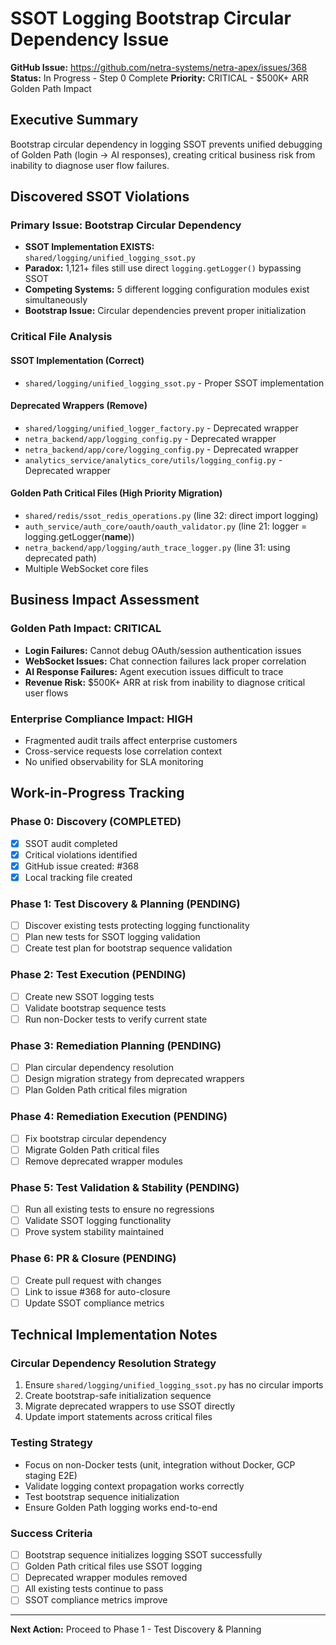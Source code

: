 # SSOT Logging Bootstrap Circular Dependency Issue

**GitHub Issue:** https://github.com/netra-systems/netra-apex/issues/368
**Status:** In Progress - Step 0 Complete
**Priority:** CRITICAL - $500K+ ARR Golden Path Impact

## Executive Summary

Bootstrap circular dependency in logging SSOT prevents unified debugging of Golden Path (login → AI responses), creating critical business risk from inability to diagnose user flow failures.

## Discovered SSOT Violations

### Primary Issue: Bootstrap Circular Dependency
- **SSOT Implementation EXISTS:** `shared/logging/unified_logging_ssot.py`
- **Paradox:** 1,121+ files still use direct `logging.getLogger()` bypassing SSOT
- **Competing Systems:** 5 different logging configuration modules exist simultaneously
- **Bootstrap Issue:** Circular dependencies prevent proper initialization

### Critical File Analysis

#### SSOT Implementation (Correct)
- `shared/logging/unified_logging_ssot.py` - Proper SSOT implementation

#### Deprecated Wrappers (Remove)
- `shared/logging/unified_logger_factory.py` - Deprecated wrapper
- `netra_backend/app/logging_config.py` - Deprecated wrapper
- `netra_backend/app/core/logging_config.py` - Deprecated wrapper
- `analytics_service/analytics_core/utils/logging_config.py` - Deprecated wrapper

#### Golden Path Critical Files (High Priority Migration)
- `shared/redis/ssot_redis_operations.py` (line 32: direct import logging)
- `auth_service/auth_core/oauth/oauth_validator.py` (line 21: logger = logging.getLogger(__name__))
- `netra_backend/app/logging/auth_trace_logger.py` (line 31: using deprecated path)
- Multiple WebSocket core files

## Business Impact Assessment

### Golden Path Impact: CRITICAL
- **Login Failures:** Cannot debug OAuth/session authentication issues
- **WebSocket Issues:** Chat connection failures lack proper correlation
- **AI Response Failures:** Agent execution issues difficult to trace
- **Revenue Risk:** $500K+ ARR at risk from inability to diagnose critical user flows

### Enterprise Compliance Impact: HIGH
- Fragmented audit trails affect enterprise customers
- Cross-service requests lose correlation context
- No unified observability for SLA monitoring

## Work-in-Progress Tracking

### Phase 0: Discovery (COMPLETED)
- [x] SSOT audit completed
- [x] Critical violations identified  
- [x] GitHub issue created: #368
- [x] Local tracking file created

### Phase 1: Test Discovery & Planning (PENDING)
- [ ] Discover existing tests protecting logging functionality
- [ ] Plan new tests for SSOT logging validation
- [ ] Create test plan for bootstrap sequence validation

### Phase 2: Test Execution (PENDING)  
- [ ] Create new SSOT logging tests
- [ ] Validate bootstrap sequence tests
- [ ] Run non-Docker tests to verify current state

### Phase 3: Remediation Planning (PENDING)
- [ ] Plan circular dependency resolution
- [ ] Design migration strategy from deprecated wrappers
- [ ] Plan Golden Path critical files migration

### Phase 4: Remediation Execution (PENDING)
- [ ] Fix bootstrap circular dependency
- [ ] Migrate Golden Path critical files
- [ ] Remove deprecated wrapper modules

### Phase 5: Test Validation & Stability (PENDING)
- [ ] Run all existing tests to ensure no regressions
- [ ] Validate SSOT logging functionality
- [ ] Prove system stability maintained

### Phase 6: PR & Closure (PENDING)
- [ ] Create pull request with changes
- [ ] Link to issue #368 for auto-closure
- [ ] Update SSOT compliance metrics

## Technical Implementation Notes

### Circular Dependency Resolution Strategy
1. Ensure `shared/logging/unified_logging_ssot.py` has no circular imports
2. Create bootstrap-safe initialization sequence
3. Migrate deprecated wrappers to use SSOT directly
4. Update import statements across critical files

### Testing Strategy
- Focus on non-Docker tests (unit, integration without Docker, GCP staging E2E)
- Validate logging context propagation works correctly
- Test bootstrap sequence initialization
- Ensure Golden Path logging works end-to-end

### Success Criteria
- [ ] Bootstrap sequence initializes logging SSOT successfully
- [ ] Golden Path critical files use SSOT logging
- [ ] Deprecated wrapper modules removed
- [ ] All existing tests continue to pass
- [ ] SSOT compliance metrics improve

---

**Next Action:** Proceed to Phase 1 - Test Discovery & Planning